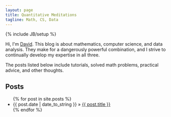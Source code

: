 ```yaml
---
layout: page
title: Quantitative Meditations
tagline: Math, CS, Data
---
```

{% include JB/setup %}


Hi, I'm [David](http://www.stat.yale.edu/~wdb22). This blog is about mathematics, computer science, and data analysis. They make for a dangerously powerful combination, and I strive to continually develop my expertise in all three.

The posts listed below include tutorials, solved math problems, practical advice, and other thoughts.


## Posts

<ul class="posts">
  {% for post in site.posts %}
    <li><span>{{ post.date | date_to_string }}</span> &raquo; <a href="http://blog.quantitations.com{{ post.url }}">{{ post.title }}</a></li>
  {% endfor %}
</ul>

